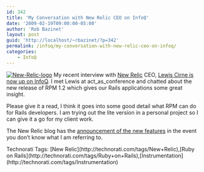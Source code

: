 ```yaml
---
id: 342
title: 'My Conversation with New Relic CEO on InfoQ'
date: '2009-02-19T09:00:00-05:00'
author: 'Rob Bazinet'
layout: post
guid: 'http://localhost/~rbazinet/?p=342'
permalink: /infoq/my-conversation-with-new-relic-ceo-on-infoq/
categories:
    - InfoQ
---
```


[![New-Relic-logo](http://accidentaltechnologist.com/files/media/image/WindowsLiveWriter/MyConversationwithNewRelicCEOonInfoQ_1020C/New-Relic-logo_thumb.gif "New-Relic-logo")](http://accidentaltechnologist.com/files/media/image/WindowsLiveWriter/MyConversationwithNewRelicCEOonInfoQ_1020C/New-Relic-logo_2.gif) My recent interview with [New Relic](http://newrelic.com/) CEO, [Lewis Cirne is now up on InfoQ](http://www.infoq.com/news/2009/02/new-relic-rpm12). I met Lewis at act\_as\_conference and chatted about the new release of RPM 1.2 which gives our Rails applications some great insight.

Please give it a read, I think it goes into some good detail what RPM can do for Rails developers. I am trying out the lite version in a personal project so I can give it a go for my client work.

The New Relic blog has the [announcement of the new features](http://blogs.newrelic.com/2009/02/rpm-version-12-now-available-great-new.html) in the event you don’t know what I am referring to.

<div class="wlWriterEditableSmartContent" id="scid:0767317B-992E-4b12-91E0-4F059A8CECA8:f312079b-bf0b-4c46-ba9e-4f408795fca9" style="padding-right: 0px; display: inline; padding-left: 0px; float: none; padding-bottom: 0px; margin: 0px; padding-top: 0px">Technorati Tags: [New Relic](http://technorati.com/tags/New+Relic),[Ruby on Rails](http://technorati.com/tags/Ruby+on+Rails),[Instrumentation](http://technorati.com/tags/Instrumentation)</div>